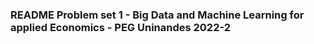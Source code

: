 ### README Problem set 1 - Big Data and Machine Learning for applied Economics - PEG Uninandes 2022-2
